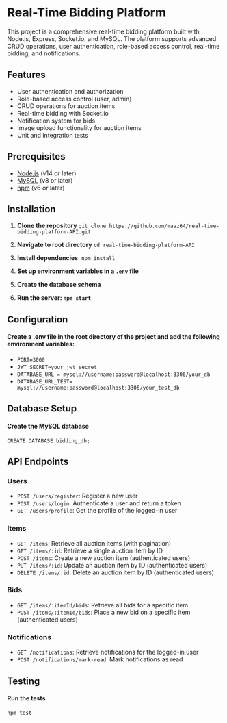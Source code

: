 # Real-Time Bidding Platform

This project is a comprehensive real-time bidding platform built with Node.js, Express, Socket.io, and MySQL. The platform supports advanced CRUD operations, user authentication, role-based access control, real-time bidding, and notifications.


## Features

- User authentication and authorization
- Role-based access control (user, admin)
- CRUD operations for auction items
- Real-time bidding with Socket.io
- Notification system for bids
- Image upload functionality for auction items
- Unit and integration tests


## Prerequisites

- [Node.js](https://nodejs.org/en/) (v14 or later)
- [MySQL](https://www.mysql.com/) (v8 or later)
- [npm](https://www.npmjs.com/) (v6 or later)


## Installation

1. **Clone the repository**
`git clone https://github.com/maaz64/real-time-bidding-platform-API.git`

2. **Navigate to root directory** `cd real-time-bidding-platform-API`

3. **Install dependencies**: `npm install`
4. **Set up environment variables in a `.env` file**
5. **Create the database schema**
6. **Run the server: `npm start`**


## Configuration

#### Create a .env file in the root directory of the project and add the following environment variables:

- `PORT=3000`
- `JWT_SECRET=your_jwt_secret`
- `DATABASE_URL = mysql://username:password@localhost:3306/your_db`
- `DATABASE_URL_TEST= mysql://username:password@localhost:3306/your_test_db`

## Database Setup

#### Create the MySQL database
`CREATE DATABASE bidding_db;
`

## API Endpoints

### Users

- `POST /users/register`: Register a new user
- `POST /users/login`: Authenticate a user and return a token
- `GET /users/profile`: Get the profile of the logged-in user

### Items

- `GET /items`: Retrieve all auction items (with pagination)
- `GET /items/:id`: Retrieve a single auction item by ID
- `POST /items`: Create a new auction item (authenticated users)
- `PUT /items/:id`: Update an auction item by ID (authenticated users)
- `DELETE /items/:id`: Delete an auction item by ID (authenticated users)

### Bids

- `GET /items/:itemId/bids`: Retrieve all bids for a specific item
- `POST /items/:itemId/bids`: Place a new bid on a specific item (authenticated users)

### Notifications

- `GET /notifications`: Retrieve notifications for the logged-in user
- `POST /notifications/mark-read`: Mark notifications as read

## Testing

#### Run the tests

`npm test`